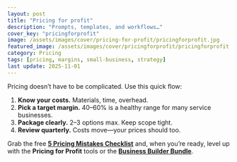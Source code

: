 ```yaml
---
layout: post
title: "Pricing for profit"
description: "Prompts, templates, and workflows…"
cover_key: "pricingforprofit"
image: /assets/images/cover/pricing-for-profit/pricingforprofit.jpg
featured_image: /assets/images/cover/pricingforprofit/pricingforprofit.jpg
category: Pricing
tags: [pricing, margins, small-business, strategy]
last update: 2025-11-01
---
```


Pricing doesn’t have to be complicated. Use this quick flow:

1. **Know your costs.** Materials, time, overhead.
2. **Pick a target margin.** 40–60% is a healthy range for many service businesses.
3. **Package clearly.** 2–3 options max. Keep scope tight.
4. **Review quarterly.** Costs move—your prices should too.

Grab the free **[5 Pricing Mistakes Checklist](https://mikeguides8.gumroad.com/l/pricing-mistakes-checklist)** and, when you’re ready, level up with the **Pricing for Profit** tools or the **[Business Builder Bundle](https://mikeguides.co/bundle)**.

